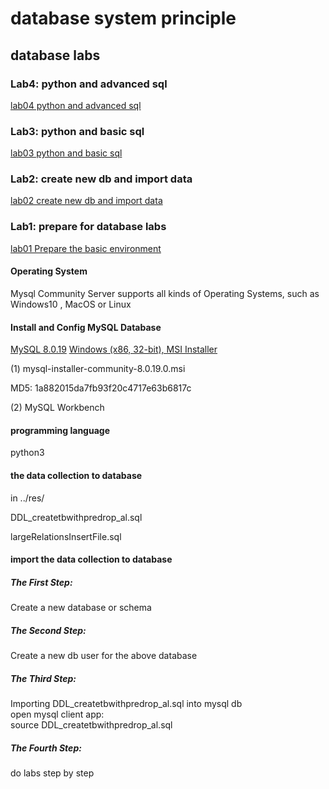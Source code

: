 # database system principle

## database labs
### Lab4: python and advanced sql
[lab04 python and advanced sql ](./lab04DbSystemBasicSQLStudent.pdf)

### Lab3: python and basic sql
[lab03 python and basic sql ](./lab03DbSystemStudent.pdf)

### Lab2: create new db and import data
[lab02 create new db and import data](./lab02DbSystemStudent.pdf)

### Lab1: prepare for database labs
[lab01 Prepare the basic environment](./lab01DbSystemPrepareStudent.pdf)

#### Operating System
Mysql Community Server supports all kinds of Operating Systems, such as Windows10 , MacOS or Linux

#### Install and Config MySQL Database
[MySQL 8.0.19](https://dev.mysql.com/downloads/mysql/)
[Windows (x86, 32-bit), MSI Installer](https://dev.mysql.com/downloads/windows/installer/8.0.html)

(1) mysql-installer-community-8.0.19.0.msi

MD5: 1a882015da7fb93f20c4717e63b6817c

(2) MySQL Workbench

#### programming language
python3

#### the data collection to database

in ../res/

DDL_createtbwithpredrop_al.sql

largeRelationsInsertFile.sql

#### import the data collection to database

##### The First Step:
Create a new database or schema
##### The Second Step:
Create a new db user for the above database
##### The Third Step:
Importing DDL_createtbwithpredrop_al.sql into mysql db <br/>
open mysql client app:<br/>
source DDL_createtbwithpredrop_al.sql<br/>
##### The Fourth Step:
do labs step by step<br/>

